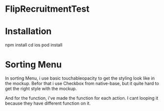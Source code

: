 # FlipRecruitmentTest


# Installation 
npm install 
cd ios 
pod install

# Sorting Menu 
In sorting Menu, i use basic touchableopacity to get the styling look like in the mockup. Befor that i use Checkbox from native-base, but it quite hard to get the right style with the mockup. 

And for the function, i've made the function for each action. I cant looping it because they have different function on it. 




